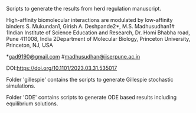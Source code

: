 Scripts to generate the results from herd regulation manuscript.

High-affinity biomolecular interactions are modulated by low-affinity binders 
S. Mukundan1, Girish A. Deshpande2*, M.S. Madhusudhan1# 
1Indian Institute of Science Education and Research, Dr. Homi Bhabha road, Pune 411008, India
2Department of Molecular Biology, Princeton University, Princeton, NJ, USA

*gad9190@gmail.com
#madhusudhan@iiserpune.ac.in

DOI:https://doi.org/10.1101/2023.03.31.535017

Folder 'gillespie' contains the scripts to generate Gillespie stochastic simulations.

Folder 'ODE' contains scripts to generate ODE based results including equilibrium solutions.

